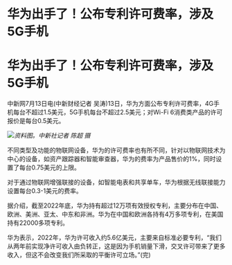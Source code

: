 # 华为出手了！公布专利许可费率，涉及5G手机

# 华为出手了！公布专利许可费率，涉及5G手机

中新网7月13日电(中新财经记者 吴涛)13日，华为方面公布专利许可费率，4G手机每台不超过1.5美元，5G手机每台不超过2.5美元；对Wi-Fi
6消费类产品的许可报价是每台0.5美元。

![](https://inews.gtimg.com/om_bt/O1gwZoSgy8ZVl7WG6d73O64bYlt0K1bt2Jrz2cJHJCKoYAA/1000)_资料图。中新社记者
陈超 摄_

不同类型及功能的物联网设备，华为的许可费率也有所不同，针对以物联网技术为中心的设备，如资产跟踪器和智能审查器，华为的费率为产品售价的1%，同时设置了每台0.75美元的上限。

对于通过物联网增强联接的设备，如智能电表和共享单车，华为根据无线联接能力设置每台0.3-1美元的费率。

据介绍，截至2022年底，华为持有超过12万项有效授权专利，主要分布在中国、欧洲、美洲、亚太、中东和非洲。华为在中国和欧洲各持有4万多项专利，在美国持有22000多项专利。

华为表示，2022年，华为许可收入约5.6亿美元，主要来自标准必要专利，“我们从两年前实现净许可收入由负转正，这是因为手机销量下滑，交叉许可带来了更多收入，但这不会改变我们所采取的平衡许可立场。”(完)

